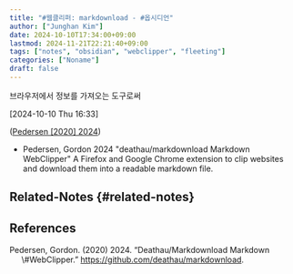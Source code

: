 ```yaml
---
title: "#웹클리퍼: markdownload - #옵시디언"
author: ["Junghan Kim"]
date: 2024-10-10T17:34:00+09:00
lastmod: 2024-11-21T22:21:40+09:00
tags: ["notes", "obsidian", "webclipper", "fleeting"]
categories: ["Noname"]
draft: false
---
```


브라우저에서 정보를 가져오는 도구로써

<!--more-->

<span class="timestamp-wrapper"><span class="timestamp">[2024-10-10 Thu 16:33]</span></span>

(<a href="#citeproc_bib_item_1">Pedersen [2020] 2024</a>)

-   Pedersen, Gordon 2024 "deathau/markdownload Markdown WebClipper" A Firefox and Google Chrome extension to clip websites and download them into a readable markdown file.


## Related-Notes {#related-notes}

## References

<style>.csl-entry{text-indent: -1.5em; margin-left: 1.5em;}</style><div class="csl-bib-body">
  <div class="csl-entry"><a id="citeproc_bib_item_1"></a>Pedersen, Gordon. (2020) 2024. “Deathau/Markdownload Markdown \#WebClipper.” <a href="https://github.com/deathau/markdownload">https://github.com/deathau/markdownload</a>.</div>
</div>
